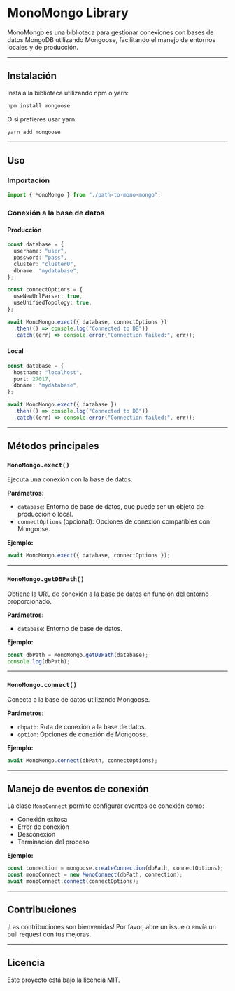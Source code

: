 # MonoMongo Library

MonoMongo es una biblioteca para gestionar conexiones con bases de datos MongoDB utilizando Mongoose, facilitando el manejo de entornos locales y de producción.

---

## Instalación

Instala la biblioteca utilizando npm o yarn:

```bash
npm install mongoose
```

O si prefieres usar yarn:

```bash
yarn add mongoose
```

---

## Uso

### Importación

```typescript
import { MonoMongo } from "./path-to-mono-mongo";
```

### Conexión a la base de datos

#### Producción

```typescript
const database = {
  username: "user",
  password: "pass",
  cluster: "cluster0",
  dbname: "mydatabase",
};

const connectOptions = {
  useNewUrlParser: true,
  useUnifiedTopology: true,
};

await MonoMongo.exect({ database, connectOptions })
  .then(() => console.log("Connected to DB"))
  .catch((err) => console.error("Connection failed:", err));
```

#### Local

```typescript
const database = {
  hostname: "localhost",
  port: 27017,
  dbname: "mydatabase",
};

await MonoMongo.exect({ database })
  .then(() => console.log("Connected to DB"))
  .catch((err) => console.error("Connection failed:", err));
```

---

## Métodos principales

### `MonoMongo.exect()`

Ejecuta una conexión con la base de datos.

**Parámetros:**

- `database`: Entorno de base de datos, que puede ser un objeto de producción o local.
- `connectOptions` (opcional): Opciones de conexión compatibles con Mongoose.

**Ejemplo:**

```typescript
await MonoMongo.exect({ database, connectOptions });
```

---

### `MonoMongo.getDBPath()`

Obtiene la URL de conexión a la base de datos en función del entorno proporcionado.

**Parámetros:**

- `database`: Entorno de base de datos.

**Ejemplo:**

```typescript
const dbPath = MonoMongo.getDBPath(database);
console.log(dbPath);
```

---

### `MonoMongo.connect()`

Conecta a la base de datos utilizando Mongoose.

**Parámetros:**

- `dbpath`: Ruta de conexión a la base de datos.
- `option`: Opciones de conexión de Mongoose.

**Ejemplo:**

```typescript
await MonoMongo.connect(dbPath, connectOptions);
```

---

## Manejo de eventos de conexión

La clase `MonoConnect` permite configurar eventos de conexión como:

- Conexión exitosa
- Error de conexión
- Desconexión
- Terminación del proceso

**Ejemplo:**

```typescript
const connection = mongoose.createConnection(dbPath, connectOptions);
const monoConnect = new MonoConnect(dbPath, connection);
await monoConnect.connect(connectOptions);
```

---

## Contribuciones

¡Las contribuciones son bienvenidas! Por favor, abre un issue o envía un pull request con tus mejoras.

---

## Licencia

Este proyecto está bajo la licencia MIT.
